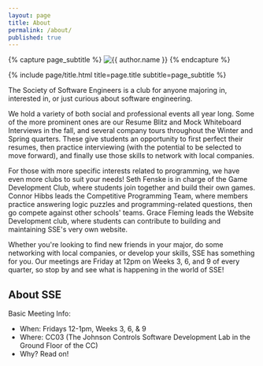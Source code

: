 ```yaml
---
layout: page
title: About
permalink: /about/
published: true
---
```


<div class="page" markdown="1">

{% capture page_subtitle %}
<img
    class="me"
    alt="{{ author.name }}"
    src="{{ site.author.photo | relative_url }}"
    srcset="{{ site.author.photo2x | relative_url }} 2x"
/>
{% endcapture %}

{% include page/title.html title=page.title subtitle=page_subtitle %}

 The Society of Software Engineers is a club for anyone majoring in, interested in, or just curious about software engineering.

We hold a variety of both social and professional events all year long. Some of the more prominent ones are our Resume Blitz and Mock Whiteboard Interviews in the fall, and several company tours throughout the Winter and Spring quarters. These give students an opportunity to first perfect their resumes, then practice interviewing (with the potential to be selected to move forward), and finally use those skills to network with local companies.

For those with more specific interests related to programming, we have even more clubs to suit your needs! Seth Fenske is in charge of the Game Development Club, where students join together and build their own games. Connor Hibbs leads the Competitive Programming Team, where members practice answering logic puzzles and programming-related questions, then go compete against other schools' teams. Grace Fleming leads the Website Development club, where students can contribute to building and maintaining SSE's very own website.

Whether you're looking to find new friends in your major, do some networking with local companies, or develop your skills, SSE has something for you. Our meetings are Friday at 12pm on Weeks 3, 6, and 9 of every quarter, so stop by and see what is happening in the world of SSE!
## About SSE
Basic Meeting Info:
* When: Fridays 12-1pm, Weeks 3, 6, & 9 
* Where: CC03 (The Johnson Controls Software Development Lab in the Ground Floor of the CC)
* Why? Read on!

</div>
